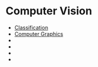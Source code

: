 # Computer Vision
- [Classification](https://github.com/OH-JUHYONG/Obsidian_AI/tree/main/Computer%20Vision/Classification)
- [Computer Graphics](https://github.com/OH-JUHYONG/Obsidian_AI/tree/main/Computer%20Vision/Computer%20Graphics)
-  
-  
-  
- 





